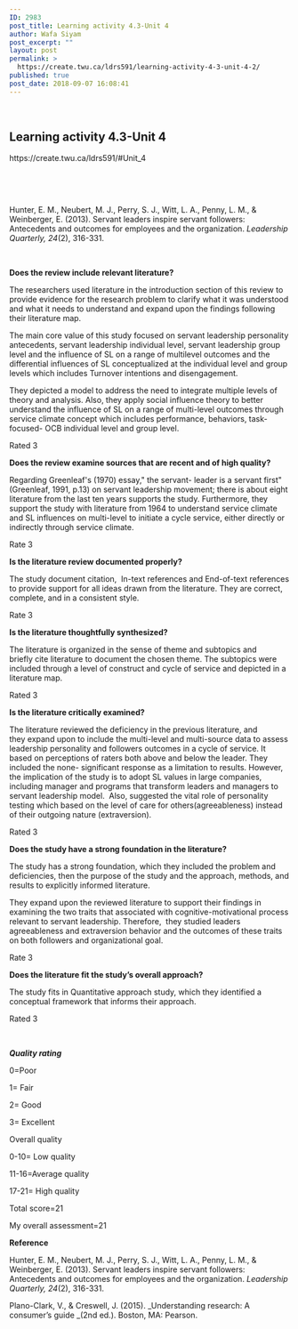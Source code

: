```yaml
---
ID: 2983
post_title: Learning activity 4.3-Unit 4
author: Wafa Siyam
post_excerpt: ""
layout: post
permalink: >
  https://create.twu.ca/ldrs591/learning-activity-4-3-unit-4-2/
published: true
post_date: 2018-09-07 16:08:41
---
```

&nbsp;
<h2><strong>Learning activity 4.3-Unit 4</strong></h2>
https://create.twu.ca/ldrs591/#Unit_4

&nbsp;

&nbsp;

Hunter, E. M., Neubert, M. J., Perry, S. J., Witt, L. A., Penny, L. M., &amp; Weinberger, E. (2013). Servant leaders inspire servant followers: Antecedents and outcomes for employees and the organization. <em>Leadership Quarterly, 24</em>(2), 316-331.

&nbsp;

<strong>Does the review include relevant literature?</strong>

The researchers used literature in the introduction section of this review to provide evidence for the research problem to clarify what it was understood and what it needs to understand and expand upon the findings following their literature map.

The main core value of this study focused on servant leadership personality antecedents, servant leadership individual level, servant leadership group level and the influence of SL on a range of multilevel outcomes and the differential influences of SL conceptualized at the individual level and group levels which includes Turnover intentions and disengagement.

They depicted a model to address the need to integrate multiple levels of theory and analysis. Also, they apply social influence theory to better understand the influence of SL on a range of multi-level outcomes through service climate concept which includes performance, behaviors, task-focused- OCB individual level and group level.

Rated 3

<strong>Does the review examine sources that are recent and of high quality?</strong>

Regarding Greenleaf's (1970) essay," the servant- leader is a servant first" (Greenleaf, 1991, p.13) on servant leadership movement; there is about eight literature from the last ten years supports the study. Furthermore, they support the study with literature from 1964 to understand service climate and SL influences on multi-level to initiate a cycle service, either directly or indirectly through service climate.

Rate 3

<strong>Is the literature review documented properly?</strong>

The study document citation,  In-text references and End-of-text references to provide support for all ideas drawn from the literature. They are correct, complete, and in a consistent style.

Rate 3

<strong>Is the literature thoughtfully synthesized?</strong>

The literature is organized in the sense of theme and subtopics and briefly cite literature to document the chosen theme. The subtopics were included through a level of construct and cycle of service and depicted in a literature map.

Rated 3

<strong>Is the literature critically examined?</strong>

The literature reviewed the deficiency in the previous literature, and they expand upon to include the multi-level and multi-source data to assess leadership personality and followers outcomes in a cycle of service. It based on perceptions of raters both above and below the leader. They included the none- significant response as a limitation to results. However, the implication of the study is to adopt SL values in large companies, including manager and programs that transform leaders and managers to servant leadership model.  Also, suggested the vital role of personality testing which based on the level of care for others(agreeableness) instead of their outgoing nature (extraversion).

Rated 3

<strong>Does the study have a strong foundation in the literature?</strong>

The study has a strong foundation, which they included the problem and deficiencies, then the purpose of the study and the approach, methods, and results to explicitly informed literature.

They expand upon the reviewed literature to support their findings in examining the two traits that associated with cognitive-motivational process relevant to servant leadership. Therefore,  they studied leaders agreeableness and extraversion behavior and the outcomes of these traits on both followers and organizational goal.

Rate 3

<strong>Does the literature fit the study’s overall approach?</strong>

The study fits in Quantitative approach study, which they identified a conceptual framework that informs their approach.

Rated 3

&nbsp;

<strong><em>Quality rating</em></strong>

0=Poor

1= Fair

2= Good

3= Excellent

Overall quality

0-10= Low quality

11-16=Average quality

17-21= High quality

Total score=21

My overall assessment=21

<strong>Reference</strong>

Hunter, E. M., Neubert, M. J., Perry, S. J., Witt, L. A., Penny, L. M., &amp; Weinberger, E. (2013). Servant leaders inspire servant followers: Antecedents and outcomes for employees and the organization. <em>Leadership Quarterly, 24</em>(2), 316-331.

Plano-Clark, V., &amp; Creswell, J. (2015). _Understanding research: A consumer’s guide _(2nd ed.). Boston, MA: Pearson.

&nbsp;

&nbsp;